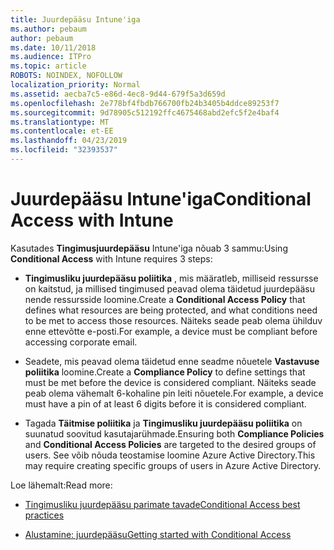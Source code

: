 ```yaml
---
title: Juurdepääsu Intune'iga
ms.author: pebaum
author: pebaum
ms.date: 10/11/2018
ms.audience: ITPro
ms.topic: article
ROBOTS: NOINDEX, NOFOLLOW
localization_priority: Normal
ms.assetid: aecba7c5-e86d-4ec8-9d44-679f5a3d659d
ms.openlocfilehash: 2e778bf4fbdb766700fb24b3405b4ddce89253f7
ms.sourcegitcommit: 9d78905c512192ffc4675468abd2efc5f2e4baf4
ms.translationtype: MT
ms.contentlocale: et-EE
ms.lasthandoff: 04/23/2019
ms.locfileid: "32393537"
---
```

# <a name="conditional-access-with-intune"></a><span data-ttu-id="3db16-102">Juurdepääsu Intune'iga</span><span class="sxs-lookup"><span data-stu-id="3db16-102">Conditional Access with Intune</span></span>

<span data-ttu-id="3db16-103">Kasutades **Tingimusjuurdepääsu** Intune'iga nõuab 3 sammu:</span><span class="sxs-lookup"><span data-stu-id="3db16-103">Using **Conditional Access** with Intune requires 3 steps:</span></span> 
  
- <span data-ttu-id="3db16-104">**Tingimusliku juurdepääsu poliitika** , mis määratleb, milliseid ressursse on kaitstud, ja millised tingimused peavad olema täidetud juurdepääsu nende ressursside loomine.</span><span class="sxs-lookup"><span data-stu-id="3db16-104">Create a **Conditional Access Policy** that defines what resources are being protected, and what conditions need to be met to access those resources.</span></span> <span data-ttu-id="3db16-105">Näiteks seade peab olema ühilduv enne ettevõtte e-posti.</span><span class="sxs-lookup"><span data-stu-id="3db16-105">For example, a device must be compliant before accessing corporate email.</span></span> 
    
- <span data-ttu-id="3db16-106">Seadete, mis peavad olema täidetud enne seadme nõuetele **Vastavuse poliitika** loomine.</span><span class="sxs-lookup"><span data-stu-id="3db16-106">Create a **Compliance Policy** to define settings that must be met before the device is considered compliant.</span></span> <span data-ttu-id="3db16-107">Näiteks seade peab olema vähemalt 6-kohaline pin leiti nõuetele.</span><span class="sxs-lookup"><span data-stu-id="3db16-107">For example, a device must have a pin of at least 6 digits before it is considered compliant.</span></span> 
    
- <span data-ttu-id="3db16-108">Tagada **Täitmise poliitika** ja **Tingimusliku juurdepääsu poliitika** on suunatud soovitud kasutajarühmade.</span><span class="sxs-lookup"><span data-stu-id="3db16-108">Ensuring both **Compliance Policies** and **Conditional Access Policies** are targeted to the desired groups of users.</span></span> <span data-ttu-id="3db16-109">See võib nõuda teostamise loomine Azure Active Directory.</span><span class="sxs-lookup"><span data-stu-id="3db16-109">This may require creating specific groups of users in Azure Active Directory.</span></span> 
    
<span data-ttu-id="3db16-110">Loe lähemalt:</span><span class="sxs-lookup"><span data-stu-id="3db16-110">Read more:</span></span>
  
- [<span data-ttu-id="3db16-111">Tingimusliku juurdepääsu parimate tavade</span><span class="sxs-lookup"><span data-stu-id="3db16-111">Conditional Access best practices</span></span>](https://docs.microsoft.com/azure/active-directory/conditional-access/best-practices)
    
- [<span data-ttu-id="3db16-112">Alustamine: juurdepääsu</span><span class="sxs-lookup"><span data-stu-id="3db16-112">Getting started with Conditional Access </span></span>](https://docs.microsoft.com/azure/active-directory/active-directory-conditional-access-azure-portal-get-started)
    

